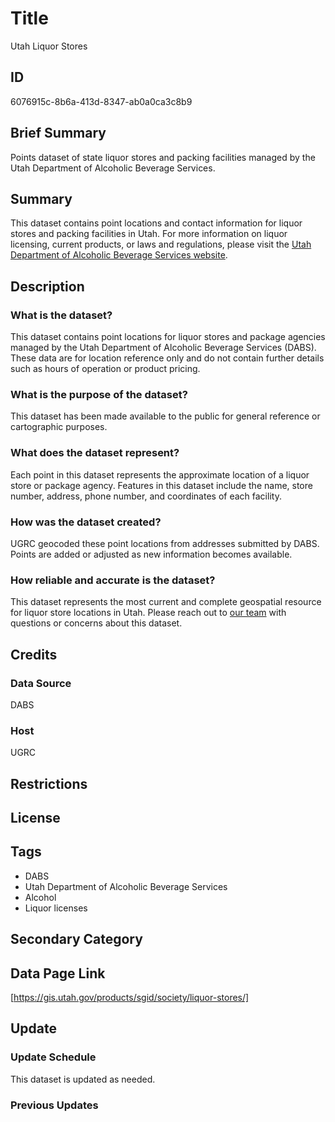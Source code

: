 # Title

Utah Liquor Stores

## ID

6076915c-8b6a-413d-8347-ab0a0ca3c8b9

## Brief Summary

Points dataset of state liquor stores and packing facilities managed by the Utah Department of Alcoholic Beverage Services.

## Summary

This dataset contains point locations and contact information for liquor stores and packing facilities in Utah. For more information on liquor licensing, current products, or laws and regulations, please visit the [Utah Department of Alcoholic Beverage Services website](https://abs.utah.gov/).

## Description

### What is the dataset?

This dataset contains point locations for liquor stores and package agencies managed by the Utah Department of Alcoholic Beverage Services (DABS). These data are for location reference only and do not contain further details such as hours of operation or product pricing.

### What is the purpose of the dataset?

This dataset has been made available to the public for general reference or cartographic purposes.

### What does the dataset represent?

Each point in this dataset represents the approximate location of a liquor store or package agency. Features in this dataset include the name, store number, address, phone number, and coordinates of each facility.

### How was the dataset created?

UGRC geocoded these point locations from addresses submitted by DABS. Points are added or adjusted as new information becomes available.

### How reliable and accurate is the dataset?

This dataset represents the most current and complete geospatial resource for liquor store locations in Utah. Please reach out to [our team](https://gis.utah.gov/contact/) with questions or concerns about this dataset.

## Credits

### Data Source

DABS

### Host

UGRC

## Restrictions

## License

## Tags

- DABS
- Utah Department of Alcoholic Beverage Services
- Alcohol
- Liquor licenses

## Secondary Category

## Data Page Link

[https://gis.utah.gov/products/sgid/society/liquor-stores/]

## Update

### Update Schedule

This dataset is updated as needed.

### Previous Updates
